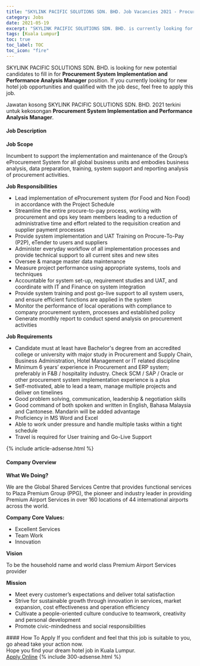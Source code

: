 ```yaml
---
title: "SKYLINK PACIFIC SOLUTIONS SDN. BHD. Job Vacancies 2021 - Procurement System Implementation and Performance Analysis Manager" 
category: Jobs 
date: 2021-05-19 
excerpt: "SKYLINK PACIFIC SOLUTIONS SDN. BHD. is currently looking for suitable person to fill in the Procurement System Implementation and Performance Analysis Manager which positioned at Kuala Lumpur" 
tags: [Kuala Lumpur] 
toc: true 
toc_label: TOC 
toc_icon: "fire" 
--- 
```


<p>SKYLINK PACIFIC SOLUTIONS SDN. BHD. is looking for new potential candidates to fill in for <b>Procurement System Implementation and Performance Analysis Manager</b> position. If you currently looking for new hotel job opportunities and qualified with the job desc, feel free to apply this job.
</p>Jawatan kosong SKYLINK PACIFIC SOLUTIONS SDN. BHD. 2021 terkini untuk kekosongan <b>Procurement System Implementation and Performance Analysis Manager</b>. 
<div><div><h4>Job Description</h4></div><div><div><span><div><p><strong>Job Scope</strong></p><p>Incumbent to support the implementation and maintenance of the Group&#8217;s eProcurement System for all global business units and embodies business analysis, data preparation, training, system support and reporting analysis of procurement activities.&#160;</p><p><strong>Job Responsibilities</strong></p><ul><li>Lead implementation of eProcurement system (for Food and Non Food) in accordance with the Project Schedule</li><li>Streamline the entire procure-to-pay process, working with procurement and ops key team members leading to a reduction of administrative time and effort related to the requisition creation and supplier payment processes</li><li>Provide system implementation and UAT Training on Procure-To-Pay (P2P), eTender to users and suppliers</li><li>Administer everyday workflow of all implementation processes and provide technical support to all current sites and new sites</li><li>Oversee &amp; manage master data maintenance</li><li>Measure project performance using appropriate systems, tools and techniques</li><li>Accountable for system set-up, requirement studies and UAT, and coordinate with IT and Finance on system integration&#160;</li><li>Provide system training and post go-live support to all system users, and ensure efficient functions are applied in the system</li><li>Monitor the performance of local operations with compliance to company procurement system, processes and established policy</li><li>Generate monthly report to conduct spend analysis on procurement activities</li></ul><p><strong>Job Requirements</strong></p><ul><li>Candidate must at least have Bachelor's degree from an accredited college or university with major study in Procurement and Supply Chain, Business Administration, Hotel Management or IT related discipline</li><li>Minimum 6 years&#8217; experience in Procurement and ERP system; preferably in F&amp;B / hospitality industry.&#160;Check SCM / SAP / Oracle or other procurement system implementation experience is a plus</li><li>Self-motivated, able to lead a team, manage multiple projects and deliver on timelines</li><li>Good problem solving, communication, leadership &amp; negotiation skills&#160;</li><li>Good command of both spoken and written in English, Bahasa Malaysia and Cantonese. Mandarin will be added advantage</li><li>Proficiency in MS Word and Excel&#160;</li><li>Able to work under pressure and handle multiple tasks within a tight schedule&#160;</li><li>Travel is required for User training and Go-Live Support</li></ul></div></span></div></div></div> 
{% include article-adsense.html %} 
<div><div><h4>Company Overview</h4></div><div><div><span><div><p><strong>What We Doing?</strong></p><p>We are the Global Shared Services Centre that provides functional services to Plaza Premium Group (PPG), the pioneer and industry leader in providing Premium Airport Services in over 160 locations of 44 international airports across the world.</p><p><strong>Company Core Values:</strong></p><ul><li>Excellent Services</li><li>Team Work</li><li>Innovation</li></ul><p><strong>Vision</strong></p><p>To be the household name and world class Premium Airport Services provider</p><p><strong>Mission</strong></p><ul><li>Meet every customer&#8217;s expectations and deliver total satisfaction</li><li>Strive for sustainable growth through innovation in services, market expansion, cost effectiveness and operation efficiency</li><li>Cultivate a people-oriented culture conducive to teamwork, creativity and personal development</li><li>Promote civic-mindedness and social responsibilities</li></ul></div></span></div></div></div> 
#### How To Apply 
If you confident and feel that this job is suitable to you, go ahead take your action now. <br/> 
Hope you find your dream hotel job in Kuala Lumpur. <br/> 
<a href="https://www.jobstreet.com.my/en/job/procurement-system-implementation-and-performance-analysis-manager-4569823?jobId=jobstreet-my-job-4569823" class="btn btn--info" target="_blank" rel="nofollow noopenner">Apply Online</a> 
{% include 300-adsense.html %} 
